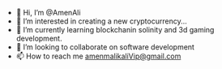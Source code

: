 - 👋 Hi, I’m @AmenAli
- 👀 I’m interested in creating a new cryptocurrency...
- 🌱 I’m currently learning blockchanin solinity and 3d gaming development.
- 💞️ I’m looking to collaborate on software development
- 📫 How to reach me amenmalikaliVip@gmail.com

<!---
AmenAli/AmenAli is a ✨ special ✨ repository because its `README.md` (this file) appears on your GitHub profile.
You can click the Preview link to take a look at your changes.
--->
